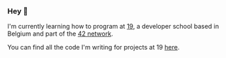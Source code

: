 ### Hey 👋

I'm currently learning how to program at [19](https://www.s19.be/), a developer school based in Belgium and part of the [42 network](https://www.42.fr/42-network/).

You can find all the code I'm writing for projects at 19 [here](https://github.com/maxdesalle/42).
